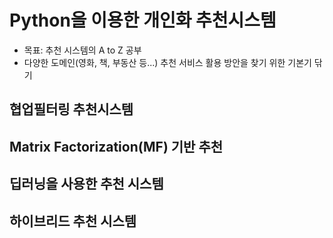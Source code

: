 # Python을 이용한 개인화 추천시스템
  - 목표: 추천 시스템의 A to Z 공부
  - 다양한 도메인(영화, 책, 부동산 등...) 추천 서비스 활용 방안을 찾기 위한 기본기 닦기
  
## 협업필터링 추천시스템
## Matrix Factorization(MF) 기반 추천
## 딥러닝을 사용한 추천 시스템
## 하이브리드 추천 시스템
